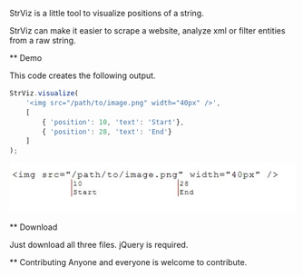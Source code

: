 StrViz is a little tool to visualize positions of a string.

StrViz can make it easier to scrape a website, analyze xml or filter entities from a raw string. 

** Demo

This code creates the following output.

`````javascript
StrViz.visualize(
    '<img src="/path/to/image.png" width="40px" />',
    [
        { 'position': 10, 'text': 'Start'},
        { 'position': 28, 'text': 'End'}
    ]
);
`````
![Output](example.jpg)

** Download

Just download all three files.
jQuery is required.

** Contributing 
Anyone and everyone is welcome to contribute.